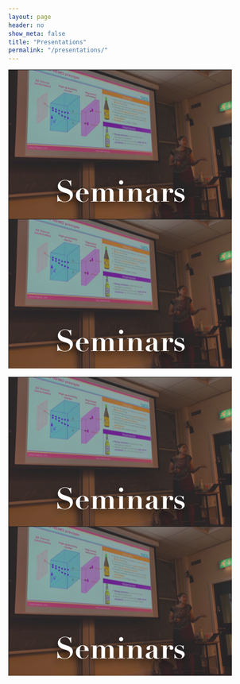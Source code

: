 ```yaml
---
layout: page
header: no
show_meta: false
title: "Presentations"
permalink: "/presentations/"
---
```



<div class="row">
<div class="small-6 columns">
<img src="/images/talks/seminars.png">
</div>
<div class="small-6 columns">
<img src="/images/talks/seminars.png">
</div>
</div>
<br/>
<div class="row">
<div class="small-6 columns">
<img src="/images/talks/seminars.png">
</div>
<div class="small-6 columns">
<img src="/images/talks/seminars.png">
</div>
</div>
